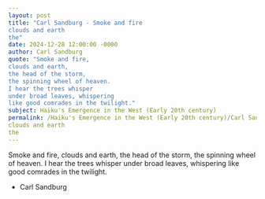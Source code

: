 ```yaml
---
layout: post
title: "Carl Sandburg - Smoke and fire
clouds and earth
the"
date: 2024-12-28 12:00:00 -0000
author: Carl Sandburg
quote: "Smoke and fire,
clouds and earth,
the head of the storm,
the spinning wheel of heaven.
I hear the trees whisper
under broad leaves, whispering
like good comrades in the twilight."
subject: Haiku's Emergence in the West (Early 20th century)
permalink: /Haiku's Emergence in the West (Early 20th century)/Carl Sandburg/Carl Sandburg - Smoke and fire
clouds and earth
the
---
```


Smoke and fire,
clouds and earth,
the head of the storm,
the spinning wheel of heaven.
I hear the trees whisper
under broad leaves, whispering
like good comrades in the twilight.

- Carl Sandburg
